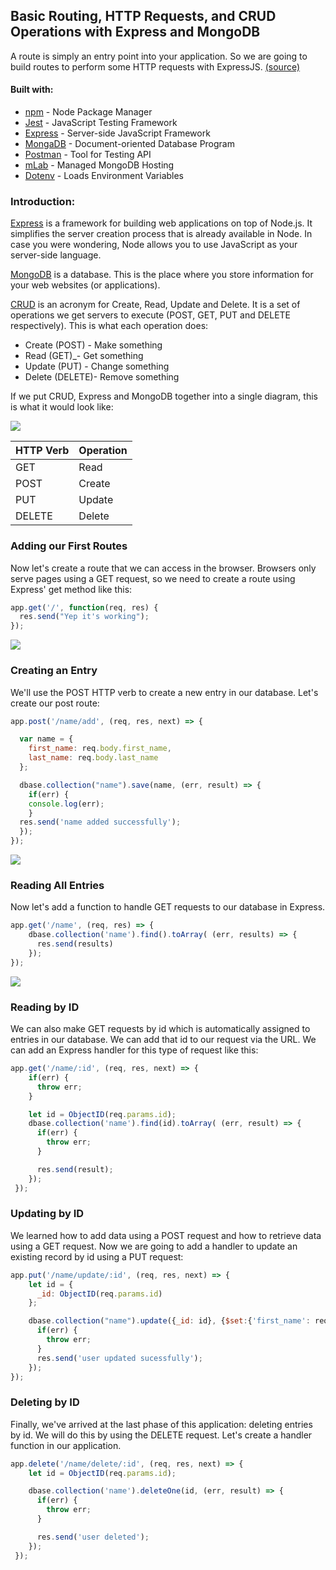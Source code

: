 ## Basic Routing, HTTP Requests, and CRUD Operations with Express and MongoDB
A route is simply an entry point into your application. So we are going to build routes to perform some HTTP requests with ExpressJS. [(source)](https://www.javascriptjanuary.com/blog/basic-routing-http-requests-and-crud-operations-with-express-and-mongodb)

#### Built with:
* [npm](https://www.npmjs.com/) - Node Package Manager
* [Jest](https://facebook.github.io/jest/) - JavaScript Testing Framework
* [Express](https://expressjs.com/) - Server-side JavaScript Framework
* [MongaDB](https://www.mongodb.com/) - Document-oriented Database Program
* [Postman](https://www.getpostman.com/) - Tool for Testing API
* [mLab](https://mlab.com/) - Managed MongoDB Hosting
* [Dotenv](https://github.com/motdotla/dotenv) - Loads Environment Variables

### Introduction:
[Express](https://expressjs.com/) is a framework for building web applications on top of Node.js. It simplifies the server creation process that is already available in Node. In case you were wondering, Node allows you to use JavaScript as your server-side language.

[MongoDB](https://www.mongodb.com/) is a database. This is the place where you store information for your web websites (or applications).

[CRUD](https://en.wikipedia.org/wiki/Create,_read,_update_and_delete) is an acronym for Create, Read, Update and Delete. It is a set of operations we get servers to execute (POST, GET, PUT and DELETE respectively). This is what each operation does:
- Create (POST) - Make something
- Read (GET)_- Get something
- Update (PUT) - Change something
- Delete (DELETE)- Remove something

If we put CRUD, Express and MongoDB together into a single diagram, this is what it would look like:

![](./img/CrudExpressMongo.png)


HTTP Verb |  Operation |
----------|------------|
GET       |  Read      |
POST      |  Create    |
PUT       |  Update    |
DELETE    |  Delete    |

### Adding our First Routes
Now let's create a route that we can access in the browser. Browsers only serve pages using a GET request, so we need to create a route using Express' get method like this:
```js
app.get('/', function(req, res) {
  res.send("Yep it's working");
});
```
![](./img/AddingFirstRoutes.png)
### Creating an Entry
We'll use the POST HTTP verb to create a new entry in our database. Let's create our post route:
```js
app.post('/name/add', (req, res, next) => {

  var name = {
    first_name: req.body.first_name,
    last_name: req.body.last_name
  };

  dbase.collection("name").save(name, (err, result) => {
    if(err) {
    console.log(err);
    }
  res.send('name added successfully');
  });
});
```
![](./img/CreatingEntry.png)
### Reading All Entries
Now let's add a function to handle GET requests to our database in Express.
```js
app.get('/name', (req, res) => {
    dbase.collection('name').find().toArray( (err, results) => {
      res.send(results)
    });
});
```
![](./img/ReadingAllEntries.png)
### Reading by ID
We can also make GET requests by id which is automatically assigned to entries in our database. We can add that id to our request via the URL. We can add an Express handler for this type of request like this:
```js
app.get('/name/:id', (req, res, next) => {
    if(err) {
      throw err;
    }

    let id = ObjectID(req.params.id);
    dbase.collection('name').find(id).toArray( (err, result) => {
      if(err) {
        throw err;
      }

      res.send(result);
    });
 });
```
### Updating by ID
We learned how to add data using a POST request and how to retrieve data using a GET request. Now we are going to add a handler to update an existing record by id using a PUT request:
```js
app.put('/name/update/:id', (req, res, next) => {
    let id = {
      _id: ObjectID(req.params.id)
    };

    dbase.collection("name").update({_id: id}, {$set:{'first_name': req.body.first_name, 'last_name': req.body.last_name}}, (err, result) => {
      if(err) {
        throw err;
      }
      res.send('user updated sucessfully');
    });
});
```
### Deleting by ID
Finally, we've arrived at the last phase of this application: deleting entries by id. We will do this by using the DELETE request. Let's create a handler function in our application.
```js
app.delete('/name/delete/:id', (req, res, next) => {
    let id = ObjectID(req.params.id);

    dbase.collection('name').deleteOne(id, (err, result) => {
      if(err) {
        throw err;
      }

      res.send('user deleted');
    });
 });
```